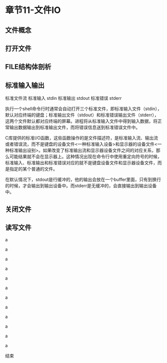 # 章节11-文件IO

## 文件概念

## 打开文件

## FILE结构体剖析

## 标准输入输出

标准文件流
标准输入 stdin
标准输出 stdout
标准错误 stderr


执行一个shell命令行时通常会自动打开三个标准文件，即标准输入文件（stdin），默认对应终端的键盘；标准输出文件（stdout）和标准错误输出文件（stderr），这两个文件默认都对应终端的屏幕。进程将从标准输入文件中得到输入数据，将正常输出数据输出到标准输出文件，而将错误信息送到标准错误文件中。

C库提供的标准I/O函数，这些函数操作的是文件描述符，是标准输入流、输出流或者错误流，而不是键盘的设备文件<一种标准输入设备>和显示器的设备文件<一种标准输出设别>。如果改变了标准输出流和显示器设备文件之间的对应关系，那么可能结果就不会在显示器上。这种情况出现在命令行中使用重定向符号的时候，标准输入、标准输出和标准错误对应的就不是键盘设备文件和显示器设备文件，而是指定的某个普通的文件。

在默认情况下，stdout是行缓冲的，他的输出会放在一个buffer里面，只有到换行的时候，才会输出到输出设备中。而stderr是无缓冲的，会直接输出到输出设备中。





## 关闭文件

## 读写文件



a

a

a

a

a

a

a

a

a

a

a

a

结束



